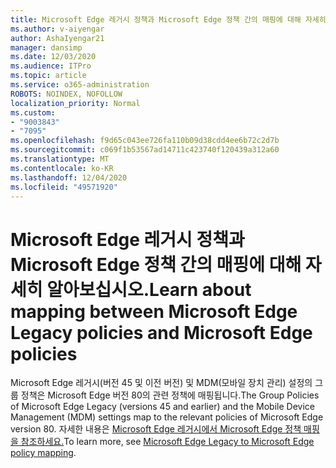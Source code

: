 ```yaml
---
title: Microsoft Edge 레거시 정책과 Microsoft Edge 정책 간의 매핑에 대해 자세히 알아보십시오.
ms.author: v-aiyengar
author: AshaIyengar21
manager: dansimp
ms.date: 12/03/2020
ms.audience: ITPro
ms.topic: article
ms.service: o365-administration
ROBOTS: NOINDEX, NOFOLLOW
localization_priority: Normal
ms.custom:
- "9003843"
- "7095"
ms.openlocfilehash: f9d65c043ee726fa110b09d38cdd4ee6b72c2d7b
ms.sourcegitcommit: c069f1b53567ad14711c423740f120439a312a60
ms.translationtype: MT
ms.contentlocale: ko-KR
ms.lasthandoff: 12/04/2020
ms.locfileid: "49571920"
---
```

# <a name="learn-about-mapping-between-microsoft-edge-legacy-policies-and-microsoft-edge-policies"></a><span data-ttu-id="5798c-102">Microsoft Edge 레거시 정책과 Microsoft Edge 정책 간의 매핑에 대해 자세히 알아보십시오.</span><span class="sxs-lookup"><span data-stu-id="5798c-102">Learn about mapping between Microsoft Edge Legacy policies and Microsoft Edge policies</span></span>

<span data-ttu-id="5798c-103">Microsoft Edge 레거시(버전 45 및 이전 버전) 및 MDM(모바일 장치 관리) 설정의 그룹 정책은 Microsoft Edge 버전 80의 관련 정책에 매핑됩니다.</span><span class="sxs-lookup"><span data-stu-id="5798c-103">The Group Policies of Microsoft Edge Legacy (versions 45 and earlier) and the Mobile Device Management (MDM) settings map to the relevant policies of Microsoft Edge version 80.</span></span> <span data-ttu-id="5798c-104">자세한 내용은 [Microsoft Edge 레거시에서 Microsoft Edge 정책 매핑을 참조하세요.](https://go.microsoft.com/fwlink/?linkid=2141665)</span><span class="sxs-lookup"><span data-stu-id="5798c-104">To learn more, see [Microsoft Edge Legacy to Microsoft Edge policy mapping](https://go.microsoft.com/fwlink/?linkid=2141665).</span></span>